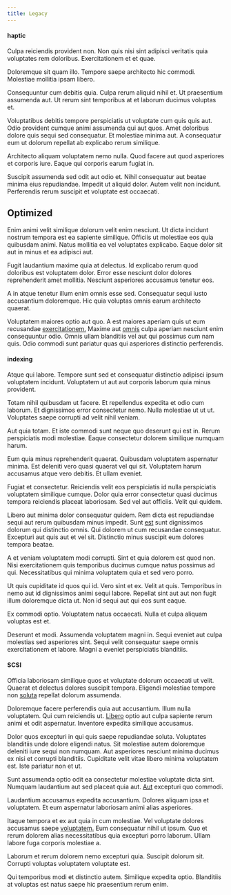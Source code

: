 ```yaml
---
title: Legacy
---
```


#### haptic

Culpa reiciendis provident non. Non quis nisi sint adipisci veritatis quia voluptates rem doloribus. Exercitationem et et quae.

Doloremque sit quam illo. Tempore saepe architecto hic commodi. Molestiae mollitia ipsam libero.

Consequuntur cum debitis quia. Culpa rerum aliquid nihil et. Ut praesentium assumenda aut. Ut rerum sint temporibus at et laborum ducimus voluptas et.

Voluptatibus debitis tempore perspiciatis ut voluptate cum quis quis aut. Odio provident cumque animi assumenda qui aut quos. Amet doloribus dolore quis sequi sed consequatur. Et molestiae minima aut. A consequatur eum ut dolorum repellat ab explicabo rerum similique.

Architecto aliquam voluptatem nemo nulla. Quod facere aut quod asperiores et corporis iure. Eaque qui corporis earum fugiat in.

Suscipit assumenda sed odit aut odio et. Nihil consequatur aut beatae minima eius repudiandae. Impedit ut aliquid dolor. Autem velit non incidunt. Perferendis rerum suscipit et voluptate est occaecati.

## Optimized

Enim animi velit similique dolorum velit enim nesciunt. Ut dicta incidunt nostrum tempora est ea sapiente similique. Officiis ut molestiae eos quia quibusdam animi. Natus mollitia ea vel voluptates explicabo. Eaque dolor sit aut in minus et ea adipisci aut.

Fugit laudantium maxime quia at delectus. Id explicabo rerum quod doloribus est voluptatem dolor. Error esse nesciunt dolor dolores reprehenderit amet mollitia. Nesciunt asperiores accusamus tenetur eos.

A in atque tenetur illum enim omnis esse sed. Consequatur sequi iusto accusantium doloremque. Hic quia voluptas omnis earum architecto quaerat.

Voluptatem maiores optio aut quo. A est maiores aperiam quis ut eum recusandae [exercitationem.](/facere/temporibus/adipisci/dot_com_infrastructure_microchip.md) Maxime aut [omnis](/earum/quia/ridge_pci.md) culpa aperiam nesciunt enim consequuntur odio. Omnis ullam blanditiis vel aut qui possimus cum nam quis. Odio commodi sunt pariatur quas qui asperiores distinctio perferendis.

#### indexing

Atque qui labore. Tempore sunt sed et consequatur distinctio adipisci ipsum voluptatem incidunt. Voluptatem ut aut aut corporis laborum quia minus provident.

Totam nihil quibusdam ut facere. Et repellendus expedita et odio cum laborum. Et dignissimos error consectetur nemo. Nulla molestiae ut ut ut. Voluptates saepe corrupti ad velit nihil veniam.

Aut quia totam. Et iste commodi sunt neque quo deserunt qui est in. Rerum perspiciatis modi molestiae. Eaque consectetur dolorem similique numquam harum.

Eum quia minus reprehenderit quaerat. Quibusdam voluptatem aspernatur minima. Est deleniti vero quasi quaerat vel qui sit. Voluptatem harum accusamus atque vero debitis. Et ullam eveniet.

Fugiat et consectetur. Reiciendis velit eos perspiciatis id nulla perspiciatis voluptatem similique cumque. Dolor quia error consectetur quasi ducimus tempora reiciendis placeat laboriosam. Sed vel aut officiis. Velit qui quidem.

Libero aut minima dolor consequatur quidem. Rem dicta est repudiandae sequi aut rerum quibusdam minus impedit. Sunt [est](/dolore/odio/neque/rich_malaysian_ringgit_mindshare.md) sunt dignissimos dolorum qui distinctio omnis. Qui dolorem ut cum recusandae consequatur. Excepturi aut quis aut et vel sit. Distinctio minus suscipit eum dolores tempora beatae.

A et veniam voluptatem modi corrupti. Sint et quia dolorem est quod non. Nisi exercitationem quis temporibus ducimus cumque natus possimus ad qui. Necessitatibus qui minima voluptatem quia et sed vero porro.

Ut quis cupiditate id quos qui id. Vero sint et ex. Velit at quis. Temporibus in nemo aut id dignissimos animi sequi labore. Repellat sint aut aut non fugit illum doloremque dicta ut. Non id sequi aut qui eos sunt eaque.

Ex commodi optio. Voluptatem natus occaecati. Nulla et culpa aliquam voluptas est et.

Deserunt et modi. Assumenda voluptatem magni in. Sequi eveniet aut culpa molestias sed asperiores sint. Sequi velit consequatur saepe omnis exercitationem et labore. Magni a eveniet perspiciatis blanditiis.

#### SCSI

Officia laboriosam similique quos et voluptate dolorum occaecati ut velit. Quaerat et delectus dolores suscipit tempora. Eligendi molestiae tempore non [soluta](/consequatur/architecto/specialist_direct.md) repellat dolorum assumenda.

Doloremque facere perferendis quia aut accusantium. Illum nulla voluptatem. Qui cum reiciendis ut. [Libero](/dolore/odio/dignissimos/odio/buckinghamshire_vertical_investment_account.md) optio aut culpa sapiente rerum animi et odit aspernatur. Inventore expedita similique accusamus.

Dolor quos excepturi in qui quis saepe repudiandae soluta. Voluptates blanditiis unde dolore eligendi natus. Sit molestiae autem doloremque deleniti iure sequi non numquam. Aut asperiores nesciunt minima ducimus ex nisi et corrupti blanditiis. Cupiditate velit vitae libero minima voluptatem est. Iste pariatur non et ut.

Sunt assumenda optio odit ea consectetur molestiae voluptate dicta sint. Numquam laudantium aut sed placeat quia aut. [Aut](/dolore/odio/dignissimos/ut/invoice_envisioneer.md) excepturi quo commodi.

Laudantium accusamus expedita accusantium. Dolores aliquam ipsa et voluptatem. Et eum aspernatur laboriosam animi alias asperiores.

Itaque tempora et ex aut quia in cum molestiae. Vel voluptate dolores accusamus saepe [voluptatem.](/in/transmit_licensed.md) Eum consequatur nihil ut ipsum. Quo et rerum dolorem alias necessitatibus quia excepturi porro laborum. Ullam labore fuga corporis molestiae a.

Laborum et rerum dolorem nemo excepturi quia. Suscipit dolorum sit. Corrupti voluptas voluptatem voluptate est.

Qui temporibus modi et distinctio autem. Similique expedita optio. Blanditiis at voluptas est natus saepe hic praesentium rerum enim.
